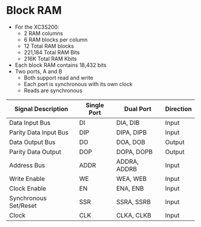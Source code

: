 # Block RAM

- For the XC3S200:
  - 2 RAM columns
  - 6 RAM blocks per column
  - 12 Total RAM blocks
  - 221,184 Total RAM Bits
  - 216K Total RAM Kbits
- Each block RAM contains 18,432 bits
- Two ports, A and B
  - Both support read and write
  - Each port is synchronous with its own clock
  - Reads are synchronous

| Signal Description                        | Single Port   | Dual Port     | Direction |
|-------------------------------------------|---------------|---------------|-----------|
| Data Input Bus                            | DI            | DIA, DIB      | Input     |
| Parity Data Input Bus                     | DIP           | DIPA, DIPB    | Input     |
| Data Output Bus                           | DO            | DOA, DOB      | Output    |
| Parity Data Output                        | DOP           | DOPA, DOPB    | Output    |
| Address Bus                               | ADDR          | ADDRA, ADDRB  | Input     |
| Write Enable                              | WE            | WEA, WEB      | Input     |
| Clock Enable                              | EN            | ENA, ENB      | Input     |
| Synchronous Set/Reset                     | SSR           | SSRA, SSRB    | Input     |
| Clock                                     | CLK           | CLKA, CLKB    | Input     |
